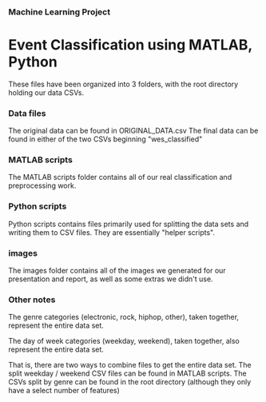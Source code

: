 ### Machine Learning Project
# Event Classification using MATLAB, Python

These files have been organized into 3 folders, with the root directory holding our data CSVs.

### Data files
The original data can be found in ORIGINAL_DATA.csv
The final data can be found in either of the two CSVs beginning "wes_classified"

### MATLAB scripts
The MATLAB scripts folder contains all of our real classification and preprocessing work.

### Python scripts
Python scripts contains files primarily used for splitting the data sets and writing them to CSV files.
They are essentially "helper scripts".

### images
The images folder contains all of the images we generated for our presentation and report, as well as some extras we didn't use.

### Other notes
The genre categories (electronic, rock, hiphop, other), taken together, represent the entire data set.

The day of week categories (weekday, weekend), taken together, also represent the entire data set.

That is, there are two ways to combine files to get the entire data set.
The split weekday / weekend CSV files can be found in MATLAB scripts.
The CSVs split by genre can be found in the root directory (although they only have a select number of features)